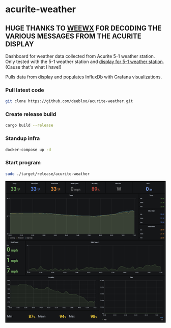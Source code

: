 # acurite-weather

## HUGE THANKS TO [WEEWX](http://weewx.com/) FOR DECODING THE VARIOUS MESSAGES FROM THE ACURITE DISPLAY

Dashboard for weather data collected from Acurite 5-1 weather station.
Only tested with the 5-1 weather station and [display for 5-1 weather station](https://www.acurite.com/shop-all/weather-instruments/weather-stations/5-in-1-color-weather-station-with-weather-ticker.html). (Cause that's what I have!)

Pulls data from display and populates InfluxDb with Grafana visualizations.

### Pull latest code
```BASH
git clone https://github.com/deebloo/acurite-weather.git
```

### Create release build
```BASH
cargo build --release
```

### Standup infra
```BASH
docker-compose up -d
```

### Start program
```BASH
sudo ./target/release/acurite-weather
```


![alt text](images/dashboard_2.png)
